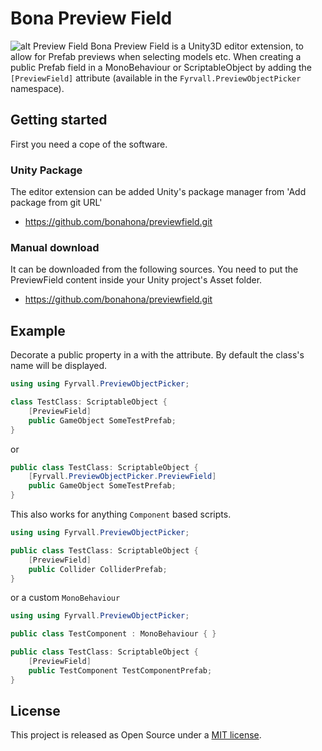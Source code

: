 # Bona Preview Field
![alt Preview Field](http://gamedevelopersplayground.com/files/PreviewFieldCoverImage.png)
Bona Preview Field is a Unity3D editor extension, to allow for Prefab previews when selecting models etc. 
When creating a public Prefab field in a MonoBehaviour or ScriptableObject  by adding the  ``[PreviewField]``
attribute (available in the ``Fyrvall.PreviewObjectPicker`` namespace).

## Getting started
First you need a cope of the software. 

### Unity Package
The editor extension can be added Unity's package manager from 'Add package from git URL'
* <https://github.com/bonahona/previewfield.git>

### Manual download
It can be downloaded from the following sources.
You need to put the PreviewField content inside your Unity project's Asset folder.
* <https://github.com/bonahona/previewfield.git>

## Example
Decorate a public property in a  with the attribute. By default the class's name will be displayed.
```cs
using using Fyrvall.PreviewObjectPicker;

class TestClass: ScriptableObject {
	[PreviewField]
	public GameObject SomeTestPrefab;
}
```
or
```cs
public class TestClass: ScriptableObject {
	[Fyrvall.PreviewObjectPicker.PreviewField]
	public GameObject SomeTestPrefab;
}
```
This also works for anything `Component` based scripts.
```cs
using using Fyrvall.PreviewObjectPicker;

public class TestClass: ScriptableObject {
	[PreviewField]
	public Collider ColliderPrefab;
}
```
or a custom `MonoBehaviour`
```cs
using using Fyrvall.PreviewObjectPicker;

public class TestComponent : MonoBehaviour { }

public class TestClass: ScriptableObject {
	[PreviewField]
	public TestComponent TestComponentPrefab;
}
```

## License
This project is released as Open Source under a [MIT license](https://opensource.org/licenses/MIT).